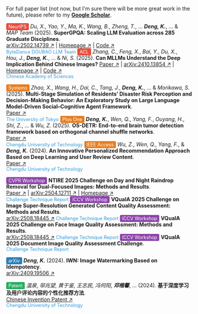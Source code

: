 For full paper list (not now, but I'm sure there will be more great work in the future), please refer to my [**Google Scholar**](https://scholar.google.com/citations?user=WsJD-ukAAAAJ).

<!-- #e74c3c #e67e22 #8e44ad #2980b9 #27ae60 -->
<span style="background:#e74c3c;color:white;border-radius:3px;padding:2px 6px;font-size:0.9em">NeurIPS</span> _Du, X._, _Yao, Y._, _Ma, K._, _Wang, B._, _Zheng, T._, … **_Deng, K._**, … & _MAP Team_ (2025). **SuperGPQA: Scaling LLM Evaluation across 285 Graduate Disciplines**.  
  [arXiv:2502.14739 ↗](https://arxiv.org/abs/2502.14739) | [Homepage ↗](https://supergpqa.github.io) | [Code ↗](https://github.com/SuperGPQA/SuperGPQA)  
  <span style="color:#3498db;font-size:0.9em">ByteDance DOUBAO LLM Team</span>
<span style="background:#e74c3c;color:white;border-radius:3px;padding:2px 6px;font-size:0.9em">ACL</span> _Zhang, C._, _Feng, X._, _Bai, Y._, _Du, X._, _Hou, J._, **_Deng, K._**, … & _Ni, S._ (2025). **Can MLLMs Understand the Deep Implication Behind Chinese Images?**
  [Paper ↗](https://aclanthology.org/2025.acl-long.700/) | [arXiv:2410.13854 ↗](https://arxiv.org/abs/2410.13854) | [Homepage ↗](https://cii-bench.github.io/) | [Code ↗](https://github.com/MING-ZCH/CII-Bench)  
  <span style="color:#3498db;font-size:0.9em">Chinese Academy of Sciences</span>


<span style="background:#e67e22;color:white;border-radius:3px;padding:2px 6px;font-size:0.9em">Systems</span> _Zhao, X._, _Wang, H._, _Dai, C._, _Tang, J._, **_Deng, K._**, … & _Morikawa, S._ (2025). **Multi-Stage Simulation of Residents’ Disaster Risk Perception and Decision-Making Behavior: An Exploratory Study on Large Language Model-Driven Social–Cognitive Agent Framework**.  
  [Paper ↗](https://www.mdpi.com/2079-8954/13/4/240)  
  <span style="color:#3498db;font-size:0.9em">The University of Tokyo</span>
<span style="background:#e67e22;color:white;border-radius:3px;padding:2px 6px;font-size:0.9em">Plos One</span> **_Deng, K._**, _Wen, Q._, _Yang, F._, _Ouyang, H._, _Shi, Z._, … & _Wu, Z._ (2025). **OS-DETR: End-to-end brain tumor detection framework based on orthogonal channel shuffle networks**.  
  [Paper ↗](https://journals.plos.org/plosone/article?id=10.1371/journal.pone.0320757)  
  <span style="color:#3498db;font-size:0.9em">Chengdu University of Technology</span>
<span style="background:#e67e22;color:white;border-radius:3px;padding:2px 6px;font-size:0.9em">IEEE Access</span> _Wu, Z._, _Wen, Q._, _Yang, F._, & **_Deng, K._** (2024). **An Innovative Personalized Recommendation Approach Based on Deep Learning and User Review Content**.  
  [Paper ↗](https://ieeexplore.ieee.org/abstract/document/10643549)  
  <span style="color:#3498db;font-size:0.9em">Chengdu University of Technology</span>

<!-- _Li, X._, _Jin, Y._, _Jin, X._, _Wu, Z._, _Li, B._, … **_Deng, K._**, … & _NTIRE 2025 Team_ (2025).  -->
<span style="background:#8e44ad;color:white;border-radius:3px;padding:2px 6px;font-size:0.9em">CVPR Workshop</span> **NTIRE 2025 Challenge on Day and Night Raindrop Removal for Dual-Focused Images: Methods and Results**.  
  [Paper ↗](https://openaccess.thecvf.com/content/CVPR2025W/NTIRE/papers/Li_NTIRE_2025_Challenge_on_Day_and_Night_Raindrop_Removal_for_CVPRW_2025_paper.pdf) | [arXiv:2504.12711 ↗](https://arxiv.org/abs/2504.12711) | [Homepage ↗](https://lixinustc.github.io/CVPR-NTIRE2025-RainDrop-Competition.github.io/)   
  <span style="color:#3498db;font-size:0.9em">Challenge Technique Report</span>
<span style="background:#8e44ad;color:white;border-radius:3px;padding:2px 6px;font-size:0.9em">ICCV Workshop</span> **VQualA 2025 Challenge on Image Super-Resolution Generated Content Quality Assessment: Methods and Results**.  
  [arXiv:2508.18445 ↗](https://arxiv.org/abs/2509.06413)
  <span style="color:#3498db;font-size:0.9em">Challenge Technique Report</span>
<span style="background:#8e44ad;color:white;border-radius:3px;padding:2px 6px;font-size:0.9em">ICCV Workshop</span> **VQualA 2025 Challenge on Face Image Quality Assessment: Methods and Results**.  
  [arXiv:2508.18445 ↗](https://arxiv.org/abs/2508.18445)
  <span style="color:#3498db;font-size:0.9em">Challenge Technique Report</span>
<span style="background:#8e44ad;color:white;border-radius:3px;padding:2px 6px;font-size:0.9em">ICCV Workshop</span> **VQualA 2025 Document Image Quality Assessment Challenge**.  
  <span style="color:#3498db;font-size:0.9em">Challenge Technique Report</span>

<span style="background:#2980b9;color:white;border-radius:3px;padding:2px 6px;font-size:0.9em">arXiv</span> **_Deng, K._** (2024). **IWN: Image Watermarking Based on Idempotency**.  
  [arXiv:2409.19506 ↗](https://arxiv.org/abs/2409.19506)  
  <!-- <span style="color:#3498db;font-size:0.9em">Independent Researcher</span> -->

<span style="background:#27ae60;color:white;border-radius:3px;padding:2px 6px;font-size:0.9em">Patent</span> _温泉_, _邬兆望_, _黄于鉴_, _王志民_, _冯何阳_, **_邓楷馨_**, … (2024). **基于深度学习及用户评论内容的个性化推荐方法**.  
  [Chinese Invention Patent ↗](https://xueshu.baidu.com/usercenter/paper/show?paperid=130s0080qs640mx0nm7t0x40k3662202&site=xueshu_se)  
  <span style="color:#3498db;font-size:0.9em">Chengdu University of Technology</span>
